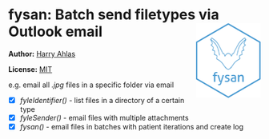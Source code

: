 # fysan: Batch send filetypes via Outlook email <img src="man/images/fysan-hex2.png" align="right" height = 150/>

**Author:** [Harry Ahlas](http://harry.ahlas.com)

**License:** [MIT](https://opensource.org/licenses/MIT)

e.g. email all *.jpg* files in a specific folder via email 

- [x] *fyleIdentifier()* - list files in a directory of a certain type
- [x] *fyleSender()* - email files with multiple attachments
- [x] *fysan()* - email files in batches with patient iterations and create log
